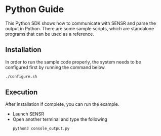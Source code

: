 # Python Guide

This Python SDK shows how to communicate with SENSR and parse the output in Python. There are some sample scripts, which are standalone programs that can be used as a reference. 

## Installation

In order to run the sample code properly, the system needs to be configured first by running the command below. 

```bash
./configure.sh
```

## Execution

After installation if complete, you can run the example.

- Launch SENSR 
- Open another terminal and type the following
  ```bash
  python3 console_output.py
  ```
